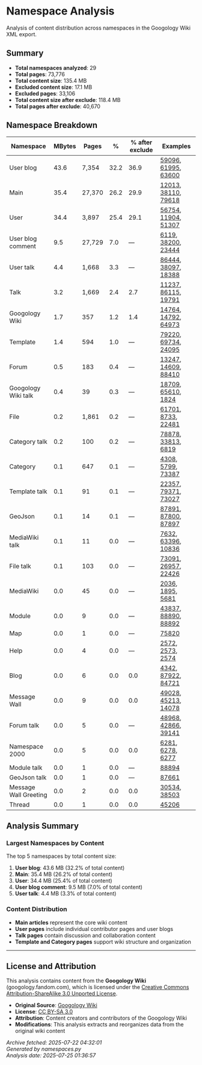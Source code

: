 # Namespace Analysis

Analysis of content distribution across namespaces in the Googology Wiki XML export.

## Summary

- **Total namespaces analyzed**: 29
- **Total pages**: 73,776
- **Total content size**: 135.4 MB
- **Excluded content size**: 17.1 MB
- **Excluded pages**: 33,106
- **Total content size after exclude**: 118.4 MB
- **Total pages after exclude**: 40,670

## Namespace Breakdown

| Namespace | MBytes | Pages | % | % after exclude | Examples |
|-----------|--------|-------|---|-----------------|----------|
| User blog | 43.6 | 7,354 | 32.2 | 36.9 | [59096](https://googology.fandom.com/?curid=59096), [61995](https://googology.fandom.com/?curid=61995), [63600](https://googology.fandom.com/?curid=63600) |
| Main | 35.4 | 27,370 | 26.2 | 29.9 | [12013](https://googology.fandom.com/?curid=12013), [38110](https://googology.fandom.com/?curid=38110), [79618](https://googology.fandom.com/?curid=79618) |
| User | 34.4 | 3,897 | 25.4 | 29.1 | [56754](https://googology.fandom.com/?curid=56754), [11904](https://googology.fandom.com/?curid=11904), [51307](https://googology.fandom.com/?curid=51307) |
| User blog comment | 9.5 | 27,729 | 7.0 | — | [6119](https://googology.fandom.com/?curid=6119), [38200](https://googology.fandom.com/?curid=38200), [23444](https://googology.fandom.com/?curid=23444) |
| User talk | 4.4 | 1,668 | 3.3 | — | [86444](https://googology.fandom.com/?curid=86444), [38097](https://googology.fandom.com/?curid=38097), [18388](https://googology.fandom.com/?curid=18388) |
| Talk | 3.2 | 1,669 | 2.4 | 2.7 | [11237](https://googology.fandom.com/?curid=11237), [86115](https://googology.fandom.com/?curid=86115), [19791](https://googology.fandom.com/?curid=19791) |
| Googology Wiki | 1.7 | 357 | 1.2 | 1.4 | [14764](https://googology.fandom.com/?curid=14764), [14792](https://googology.fandom.com/?curid=14792), [64973](https://googology.fandom.com/?curid=64973) |
| Template | 1.4 | 594 | 1.0 | — | [79220](https://googology.fandom.com/?curid=79220), [69734](https://googology.fandom.com/?curid=69734), [24095](https://googology.fandom.com/?curid=24095) |
| Forum | 0.5 | 183 | 0.4 | — | [13247](https://googology.fandom.com/?curid=13247), [14609](https://googology.fandom.com/?curid=14609), [88410](https://googology.fandom.com/?curid=88410) |
| Googology Wiki talk | 0.4 | 39 | 0.3 | — | [18709](https://googology.fandom.com/?curid=18709), [65610](https://googology.fandom.com/?curid=65610), [1824](https://googology.fandom.com/?curid=1824) |
| File | 0.2 | 1,861 | 0.2 | — | [61701](https://googology.fandom.com/?curid=61701), [8733](https://googology.fandom.com/?curid=8733), [22481](https://googology.fandom.com/?curid=22481) |
| Category talk | 0.2 | 100 | 0.2 | — | [78878](https://googology.fandom.com/?curid=78878), [33813](https://googology.fandom.com/?curid=33813), [6819](https://googology.fandom.com/?curid=6819) |
| Category | 0.1 | 647 | 0.1 | — | [4308](https://googology.fandom.com/?curid=4308), [5799](https://googology.fandom.com/?curid=5799), [73387](https://googology.fandom.com/?curid=73387) |
| Template talk | 0.1 | 91 | 0.1 | — | [22357](https://googology.fandom.com/?curid=22357), [79371](https://googology.fandom.com/?curid=79371), [73027](https://googology.fandom.com/?curid=73027) |
| GeoJson | 0.1 | 14 | 0.1 | — | [87891](https://googology.fandom.com/?curid=87891), [87800](https://googology.fandom.com/?curid=87800), [87897](https://googology.fandom.com/?curid=87897) |
| MediaWiki talk | 0.1 | 11 | 0.0 | — | [7632](https://googology.fandom.com/?curid=7632), [63396](https://googology.fandom.com/?curid=63396), [10836](https://googology.fandom.com/?curid=10836) |
| File talk | 0.1 | 103 | 0.0 | — | [73091](https://googology.fandom.com/?curid=73091), [26957](https://googology.fandom.com/?curid=26957), [22426](https://googology.fandom.com/?curid=22426) |
| MediaWiki | 0.0 | 45 | 0.0 | — | [2036](https://googology.fandom.com/?curid=2036), [1895](https://googology.fandom.com/?curid=1895), [5681](https://googology.fandom.com/?curid=5681) |
| Module | 0.0 | 9 | 0.0 | — | [43837](https://googology.fandom.com/?curid=43837), [88890](https://googology.fandom.com/?curid=88890), [88892](https://googology.fandom.com/?curid=88892) |
| Map | 0.0 | 1 | 0.0 | — | [75820](https://googology.fandom.com/?curid=75820) |
| Help | 0.0 | 4 | 0.0 | — | [2572](https://googology.fandom.com/?curid=2572), [2573](https://googology.fandom.com/?curid=2573), [2574](https://googology.fandom.com/?curid=2574) |
| Blog | 0.0 | 6 | 0.0 | 0.0 | [4342](https://googology.fandom.com/?curid=4342), [87922](https://googology.fandom.com/?curid=87922), [84721](https://googology.fandom.com/?curid=84721) |
| Message Wall | 0.0 | 9 | 0.0 | 0.0 | [49028](https://googology.fandom.com/?curid=49028), [45213](https://googology.fandom.com/?curid=45213), [14078](https://googology.fandom.com/?curid=14078) |
| Forum talk | 0.0 | 5 | 0.0 | — | [48968](https://googology.fandom.com/?curid=48968), [42866](https://googology.fandom.com/?curid=42866), [39141](https://googology.fandom.com/?curid=39141) |
| Namespace 2000 | 0.0 | 5 | 0.0 | 0.0 | [6281](https://googology.fandom.com/?curid=6281), [6278](https://googology.fandom.com/?curid=6278), [6277](https://googology.fandom.com/?curid=6277) |
| Module talk | 0.0 | 1 | 0.0 | — | [88894](https://googology.fandom.com/?curid=88894) |
| GeoJson talk | 0.0 | 1 | 0.0 | — | [87661](https://googology.fandom.com/?curid=87661) |
| Message Wall Greeting | 0.0 | 2 | 0.0 | 0.0 | [30534](https://googology.fandom.com/?curid=30534), [38503](https://googology.fandom.com/?curid=38503) |
| Thread | 0.0 | 1 | 0.0 | 0.0 | [45206](https://googology.fandom.com/?curid=45206) |

## Analysis Summary

### Largest Namespaces by Content
The top 5 namespaces by total content size:

1. **User blog**: 43.6 MB (32.2% of total content)
2. **Main**: 35.4 MB (26.2% of total content)
3. **User**: 34.4 MB (25.4% of total content)
4. **User blog comment**: 9.5 MB (7.0% of total content)
5. **User talk**: 4.4 MB (3.3% of total content)

### Content Distribution
- **Main articles** represent the core wiki content
- **User pages** include individual contributor pages and user blogs
- **Talk pages** contain discussion and collaboration content
- **Template and Category pages** support wiki structure and organization
---

## License and Attribution

This analysis contains content from the **Googology Wiki** (googology.fandom.com), which is licensed under the [Creative Commons Attribution-ShareAlike 3.0 Unported License](https://creativecommons.org/licenses/by-sa/3.0/).

- **Original Source**: [Googology Wiki](https://googology.fandom.com)
- **License**: [CC BY-SA 3.0](https://creativecommons.org/licenses/by-sa/3.0/)
- **Attribution**: Content creators and contributors of the Googology Wiki
- **Modifications**: This analysis extracts and reorganizes data from the original wiki content

*Archive fetched: 2025-07-22 04:32:01*  
*Generated by namespaces.py*  
*Analysis date: 2025-07-25 01:36:57*
